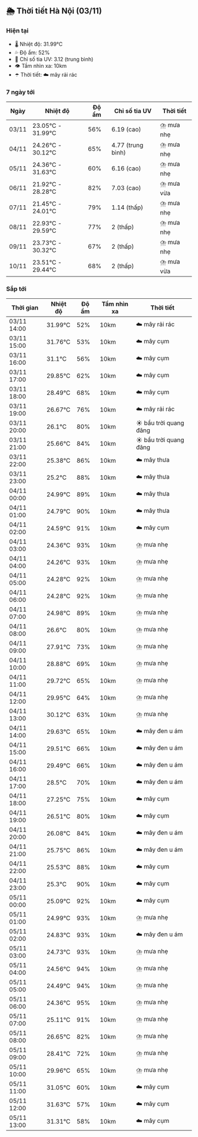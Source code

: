 ## 🌦️ Thời tiết Hà Nội (03/11)

### Hiện tại

- 🌡️ Nhiệt độ: 31.99℃
- 💦 Độ ẩm: 52%
- 🌟 Chỉ số tia UV: 3.12 (trung bình)
- 👁️ Tầm nhìn xa: 10km
- ☂️ Thời tiết: ☁️ mây rải rác

### 7 ngày tới

| Ngày | Nhiệt độ | Độ ẩm | Chỉ số tia UV | Thời tiết |
| --- | --- | --- | --- | --- |
| 03/11 | 23.05℃ - 31.99℃ | 56% | 6.19 (cao) | ⛈️ mưa nhẹ |
| 04/11 | 24.26℃ - 30.12℃ | 65% | 4.77 (trung bình) | ⛈️ mưa nhẹ |
| 05/11 | 24.36℃ - 31.63℃ | 60% | 6.16 (cao) | ⛈️ mưa nhẹ |
| 06/11 | 21.92℃ - 28.28℃ | 82% | 7.03 (cao) | ⛈️ mưa vừa |
| 07/11 | 21.45℃ - 24.01℃ | 79% | 1.14 (thấp) | ⛈️ mưa nhẹ |
| 08/11 | 22.93℃ - 29.59℃ | 77% | 2 (thấp) | ⛈️ mưa nhẹ |
| 09/11 | 23.73℃ - 30.32℃ | 67% | 2 (thấp) | ⛈️ mưa nhẹ |
| 10/11 | 23.51℃ - 29.44℃ | 68% | 2 (thấp) | ⛈️ mưa vừa |

### Sắp tới

| Thời gian | Nhiệt độ | Độ ẩm | Tầm nhìn xa | Thời tiết |
| --- | --- | --- | --- | --- |
| 03/11 14:00 | 31.99℃ | 52% | 10km | ☁️ mây rải rác |
| 03/11 15:00 | 31.76℃ | 53% | 10km | ☁️ mây cụm |
| 03/11 16:00 | 31.1℃ | 56% | 10km | ☁️ mây cụm |
| 03/11 17:00 | 29.85℃ | 62% | 10km | ☁️ mây cụm |
| 03/11 18:00 | 28.49℃ | 68% | 10km | ☁️ mây cụm |
| 03/11 19:00 | 26.67℃ | 76% | 10km | ☁️ mây rải rác |
| 03/11 20:00 | 26.1℃ | 80% | 10km | ☀️ bầu trời quang đãng |
| 03/11 21:00 | 25.66℃ | 84% | 10km | ☀️ bầu trời quang đãng |
| 03/11 22:00 | 25.38℃ | 86% | 10km | ☁️ mây thưa |
| 03/11 23:00 | 25.2℃ | 88% | 10km | ☁️ mây thưa |
| 04/11 00:00 | 24.99℃ | 89% | 10km | ☁️ mây thưa |
| 04/11 01:00 | 24.79℃ | 90% | 10km | ☁️ mây thưa |
| 04/11 02:00 | 24.59℃ | 91% | 10km | ☁️ mây cụm |
| 04/11 03:00 | 24.36℃ | 93% | 10km | ⛈️ mưa nhẹ |
| 04/11 04:00 | 24.26℃ | 93% | 10km | ⛈️ mưa nhẹ |
| 04/11 05:00 | 24.28℃ | 92% | 10km | ⛈️ mưa nhẹ |
| 04/11 06:00 | 24.28℃ | 92% | 10km | ⛈️ mưa nhẹ |
| 04/11 07:00 | 24.98℃ | 89% | 10km | ⛈️ mưa nhẹ |
| 04/11 08:00 | 26.6℃ | 80% | 10km | ⛈️ mưa nhẹ |
| 04/11 09:00 | 27.91℃ | 73% | 10km | ⛈️ mưa nhẹ |
| 04/11 10:00 | 28.88℃ | 69% | 10km | ⛈️ mưa nhẹ |
| 04/11 11:00 | 29.72℃ | 65% | 10km | ⛈️ mưa nhẹ |
| 04/11 12:00 | 29.95℃ | 64% | 10km | ⛈️ mưa nhẹ |
| 04/11 13:00 | 30.12℃ | 63% | 10km | ⛈️ mưa nhẹ |
| 04/11 14:00 | 29.63℃ | 65% | 10km | ☁️ mây đen u ám |
| 04/11 15:00 | 29.51℃ | 66% | 10km | ☁️ mây đen u ám |
| 04/11 16:00 | 29.49℃ | 66% | 10km | ☁️ mây đen u ám |
| 04/11 17:00 | 28.5℃ | 70% | 10km | ☁️ mây đen u ám |
| 04/11 18:00 | 27.25℃ | 75% | 10km | ☁️ mây cụm |
| 04/11 19:00 | 26.51℃ | 80% | 10km | ☁️ mây cụm |
| 04/11 20:00 | 26.08℃ | 84% | 10km | ☁️ mây đen u ám |
| 04/11 21:00 | 25.75℃ | 86% | 10km | ☁️ mây đen u ám |
| 04/11 22:00 | 25.53℃ | 88% | 10km | ☁️ mây cụm |
| 04/11 23:00 | 25.3℃ | 90% | 10km | ☁️ mây cụm |
| 05/11 00:00 | 25.09℃ | 92% | 10km | ☁️ mây cụm |
| 05/11 01:00 | 24.99℃ | 93% | 10km | ⛈️ mưa nhẹ |
| 05/11 02:00 | 24.83℃ | 93% | 10km | ☁️ mây đen u ám |
| 05/11 03:00 | 24.73℃ | 93% | 10km | ⛈️ mưa nhẹ |
| 05/11 04:00 | 24.56℃ | 94% | 10km | ⛈️ mưa nhẹ |
| 05/11 05:00 | 24.49℃ | 94% | 10km | ⛈️ mưa nhẹ |
| 05/11 06:00 | 24.36℃ | 95% | 10km | ⛈️ mưa nhẹ |
| 05/11 07:00 | 25.11℃ | 91% | 10km | ⛈️ mưa nhẹ |
| 05/11 08:00 | 26.65℃ | 82% | 10km | ⛈️ mưa nhẹ |
| 05/11 09:00 | 28.41℃ | 72% | 10km | ⛈️ mưa nhẹ |
| 05/11 10:00 | 29.96℃ | 65% | 10km | ⛈️ mưa nhẹ |
| 05/11 11:00 | 31.05℃ | 60% | 10km | ☁️ mây cụm |
| 05/11 12:00 | 31.63℃ | 57% | 10km | ☁️ mây cụm |
| 05/11 13:00 | 31.31℃ | 58% | 10km | ☁️ mây cụm |
